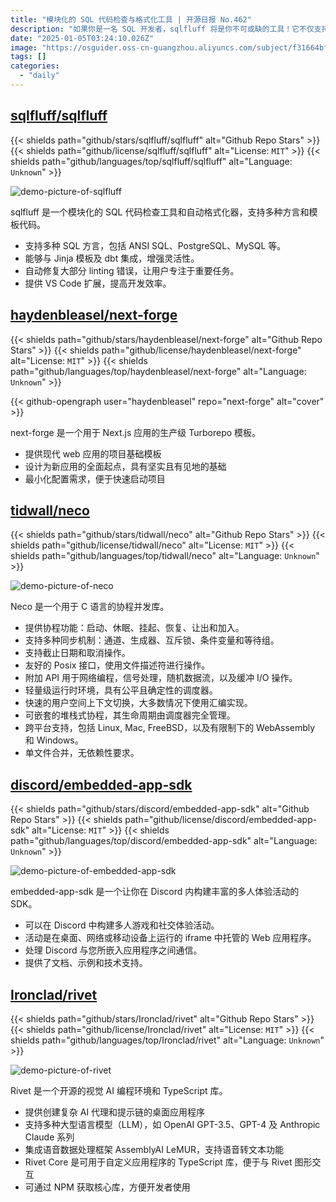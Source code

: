 ```yaml
---
title: "模块化的 SQL 代码检查与格式化工具 | 开源日报 No.462"
description: "如果你是一名 SQL 开发者，sqlfluff 将是你不可或缺的工具！它不仅支持多种 SQL 方言和模板代码，还能与 Jinja 和 dbt 无缝集成，极大提升开发灵活性。自动修复 linting 错误的功能，让你能将更多精力放在重要的开发任务上。"
date: "2025-01-05T03:24:10.026Z"
image: "https://osguider.oss-cn-guangzhou.aliyuncs.com/subject/f31664bfddf044997d1f780f6b6d1756.png"
tags: []
categories:
  - "daily"
---
```


## [sqlfluff/sqlfluff](https://github.com/sqlfluff/sqlfluff)

{{< shields path="github/stars/sqlfluff/sqlfluff" alt="Github Repo Stars" >}} {{< shields path="github/license/sqlfluff/sqlfluff" alt="License: `MIT`" >}} {{< shields path="github/languages/top/sqlfluff/sqlfluff" alt="Language: `Unknown`" >}}

![demo-picture-of-sqlfluff](https://static.osguider.com/subject/github/sqlfluff/sqlfluff/4ac6af7cc180d0913bc4766e3064de9b.png)

sqlfluff 是一个模块化的 SQL 代码检查工具和自动格式化器，支持多种方言和模板代码。

- 支持多种 SQL 方言，包括 ANSI SQL、PostgreSQL、MySQL 等。
- 能够与 Jinja 模板及 dbt 集成，增强灵活性。
- 自动修复大部分 linting 错误，让用户专注于重要任务。
- 提供 VS Code 扩展，提高开发效率。
  
## [haydenbleasel/next-forge](https://github.com/haydenbleasel/next-forge)

{{< shields path="github/stars/haydenbleasel/next-forge" alt="Github Repo Stars" >}} {{< shields path="github/license/haydenbleasel/next-forge" alt="License: `MIT`" >}} {{< shields path="github/languages/top/haydenbleasel/next-forge" alt="Language: `Unknown`" >}}

{{< github-opengraph user="haydenbleasel" repo="next-forge" alt="cover" >}}

next-forge 是一个用于 Next.js 应用的生产级 Turborepo 模板。

- 提供现代 web 应用的项目基础模板
- 设计为新应用的全面起点，具有坚实且有见地的基础
- 最小化配置需求，便于快速启动项目
  
## [tidwall/neco](https://github.com/tidwall/neco)

{{< shields path="github/stars/tidwall/neco" alt="Github Repo Stars" >}} {{< shields path="github/license/tidwall/neco" alt="License: `MIT`" >}} {{< shields path="github/languages/top/tidwall/neco" alt="Language: `Unknown`" >}}

![demo-picture-of-neco](https://static.osguider.com/subject/github/tidwall/neco/88b6b86780062e2ea84cdb657a8a86c2.png)

Neco 是一个用于 C 语言的协程并发库。

- 提供协程功能：启动、休眠、挂起、恢复、让出和加入。
- 支持多种同步机制：通道、生成器、互斥锁、条件变量和等待组。
- 支持截止日期和取消操作。
- 友好的 Posix 接口，使用文件描述符进行操作。
- 附加 API 用于网络编程，信号处理，随机数据流，以及缓冲 I/O 操作。
- 轻量级运行时环境，具有公平且确定性的调度器。
- 快速的用户空间上下文切换，大多数情况下使用汇编实现。
- 可嵌套的堆栈式协程，其生命周期由调度器完全管理。
- 跨平台支持，包括 Linux, Mac, FreeBSD，以及有限制下的 WebAssembly 和 Windows。
- 单文件合并，无依赖性要求。
  
## [discord/embedded-app-sdk](https://github.com/discord/embedded-app-sdk)

{{< shields path="github/stars/discord/embedded-app-sdk" alt="Github Repo Stars" >}} {{< shields path="github/license/discord/embedded-app-sdk" alt="License: `MIT`" >}} {{< shields path="github/languages/top/discord/embedded-app-sdk" alt="Language: `Unknown`" >}}

![demo-picture-of-embedded-app-sdk](https://static.osguider.com/subject/github/discord/embedded-app-sdk/326595e18eab26552b50571dbdbc4813.svg)

embedded-app-sdk 是一个让你在 Discord 内构建丰富的多人体验活动的 SDK。

- 可以在 Discord 中构建多人游戏和社交体验活动。
- 活动是在桌面、网络或移动设备上运行的 iframe 中托管的 Web 应用程序。
- 处理 Discord 与您所嵌入应用程序之间通信。
- 提供了文档、示例和技术支持。
  
## [Ironclad/rivet](https://github.com/Ironclad/rivet)

{{< shields path="github/stars/Ironclad/rivet" alt="Github Repo Stars" >}} {{< shields path="github/license/Ironclad/rivet" alt="License: `MIT`" >}} {{< shields path="github/languages/top/Ironclad/rivet" alt="Language: `Unknown`" >}}

![demo-picture-of-rivet](https://static.osguider.com/subject/github/Ironclad/rivet/40707d825c99561987283be59c209349.png)

Rivet 是一个开源的视觉 AI 编程环境和 TypeScript 库。

- 提供创建复杂 AI 代理和提示链的桌面应用程序
- 支持多种大型语言模型（LLM），如 OpenAI GPT-3.5、GPT-4 及 Anthropic Claude 系列
- 集成语音数据处理框架 AssemblyAI LeMUR，支持语音转文本功能
- Rivet Core 是可用于自定义应用程序的 TypeScript 库，便于与 Rivet 图形交互
- 可通过 NPM 获取核心库，方便开发者使用
  
